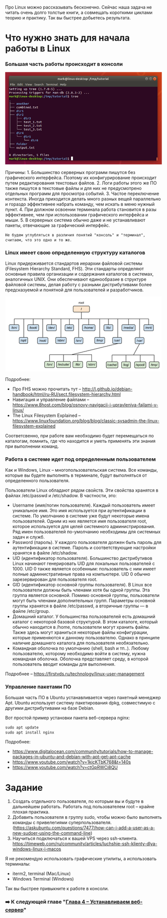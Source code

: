 Про Linux можно рассказывать бесконечно. Сейчас наша задача не читать очень долго толстые книги, а совмещать короткими циклами теорию и практику. Так вы быстрее добьетесь результата.

# Что нужно знать для начала работы в Linux

### Большая часть работы происходит в консоли

![Pasted image 20250126164657.png](<https://github.com/abadd00d/web-for-juniors/blob/main/img/Pasted image 20250126164657.png>)

Причины:
	1. Большинство серверных программ пишутся без графического интерфейса. Поэтому их конфигурирование происходит путем редактирования текстовых файлов.
	2. Логи работы этого же ПО также пишутся в текстовые файлы и для них не предусмотрено отдельных программ для просмотра событий.
	3. Частое переключение контекста. Иногда приходится делать много разных вещей параллельно и гораздо эффективнее набрать команду, чем искать в меню нужный пункт.
	4. При должном освоении терминала работа становится в разы эффективнее, чем при использовании графического интерфейса и мыши.
	5. В серверных система обычно даже и не устанавливают пакеты, отвечающие за графический интерфейс.

```
Не будем углубляться в различия понятий "консоль" и "терминал", считаем, что это одно и то же.
```

### Linux имеет свою определенную структуру каталогов

Linux придерживается стандартов иерархии файловой системы (Filesystem Hierarchy Standard, FHS). Эти стандарты определяют основные правила организации и содержания каталогов в системах, аналогичных UNIX. Они обеспечивают единообразие в структуре файловой системы, делая работу с разными дистрибутивами более предсказуемой и понятной для пользователей и разработчиков.

![Pasted image 20250126164621.png](<https://github.com/abadd00d/web-for-juniors/blob/main/img/Pasted image 20250126164621.png>)

Подробнее:
- Про FHS можно прочитать тут – http://l.github.io/debian-handbook/html/ru-RU/sect.filesystem-hierarchy.html
- Навигация и управление файлами – https://www.8host.com/blog/osnovy-navigacii-i-upravleniya-fajlami-v-linux/
- The Linux Filesystem Explained – https://www.linuxfoundation.org/blog/blog/classic-sysadmin-the-linux-filesystem-explained

Соответсвенно, при работе вам необходимо будет перемещаться по каталогам, помнить, где что находится и уметь применять эти знания при выполнении команд.

### Работа в системе идет под определенным пользователем

Как и Windows, Linux – многопользовательская система. Все команды, которые вы будете выполнять в терминале, будут выполняться от определенного пользователя.

Пользователи Linux обладают рядом свойств. Эти свойства хранятся в файлах /etc/passwd и /etc/shadow. В частности, это:
- Username (имя/логин пользователя). Каждый пользователь имеет уникальное имя. Это имя используется при аутентификации в системе. По умолчанию в системе уже будут некоторые имена пользователей. Одним из них является имя пользователя root, которое используется для целей системного администрирования. Ряд имен пользователей по-умолчанию необходимы для системных задач и служб.
- Password (пароль). У каждого пользователя должен быть пароль для аутентификации в системе. Пароль и соответствующие настройки хранятся в файле /etc/shadow.
- UID (идентификатор пользователя). Большинство дистрибутивов Linux начинают генерировать UID для локальных пользователей с 1000. UID 0 также является особенным: пользователь с ним имеет полные административные права на компьютере. UID 0 обычно зарезервирован для пользователя root.
- GID (идентификатор основной группы пользователя). В Linux все пользователи должны быть членами хотя бы одной группы. Эта группа является основной. Помимо основной группы, пользователи могут быть членами дополнительных групп. Параметры основной группы хранятся в файле /etc/passwd, а вторичные группы — в файле /etc/group.
- Домашний каталог. У большинства пользователей есть домашний каталог с некоторой базовой структурой. В этом каталоге, который обычно находится в /home, пользователи могут хранить файлы. Также здесь могут храниться некоторые файлы конфигурации, которые применяются к данному пользователю. Однако в принципе наличие домашнего каталога для пользователя необязательно.
- Командная оболочка по умолчанию (shell, bash и тп..). Любому пользователю, которому необходимо войти в систему, нужна командная оболочка. Оболочка представляет среду, в которой пользователь вводит команды для выполнения.

Подробнее – https://firstvds.ru/technology/linux-user-management

### Управление пакетами ПО

Большая часть ПО в Ubuntu устанавливается через пакетный менеджер Apt. Ubuntu использует систему пакетирования dpkg, совместимую с другими дистрибутивами на базе Debian.

Вот простой пример установки пакета веб-сервера nginx:
```
sudo apt update
sudo apt install nginx
```

Подробнее:
- https://www.digitalocean.com/community/tutorials/how-to-manage-packages-in-ubuntu-and-debian-with-apt-get-apt-cache
- https://www.youtube.com/watch?v=1kicKTbK768&t=140s
- https://www.youtube.com/watch?v=ctGpRWCi8QU

# Задание

1. Создать отдельного пользователя, по которым вы и будуте в дальнейшем работать. Работать под пользователем root – крайне плохая практика.
2. Добавить пользователя в группу sudo, чтобы можно было выполнять команды с привелегиями суперпользователя. (https://askubuntu.com/questions/7477/how-can-i-add-a-user-as-a-new-sudoer-using-the-command-line)
3. Научиться подключаться к вашей VPS через ssh-клиента. https://timeweb.com/ru/community/articles/luchshie-ssh-klienty-dlya-windows-linux-i-macos

Я не рекомендую использовать графические утилиты, а использовать терминалы:
- iterm2, terminal (Mac/Linux)
- Windows Terminal (Windows)

Так вы быстрее привыкните к работе в консоли.

### ➡️ К следующей главе "[Глава 4 – Устанавливаем веб-сервер](<https://github.com/abadd00d/web-for-juniors/blob/main/Глава 4 – Устанавливаем веб-сервер.md>)"